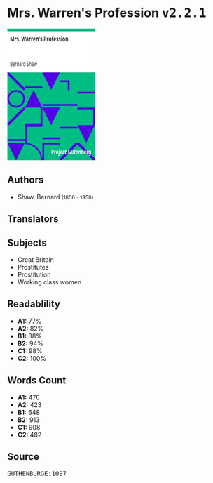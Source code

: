 # Mrs. Warren's Profession <kbd>v2.2.1</kbd>

![](./cover.medium.jpg "")

## Authors


 - Shaw, Bernard <small>(1856 - 1950)</small>

## Translators



## Subjects


 - Great Britain
 - Prostitutes
 - Prostitution
 - Working class women

## Readablility


 - **A1:** 77%
 - **A2:** 82%
 - **B1:** 88%
 - **B2:** 94%
 - **C1:** 98%
 - **C2:** 100%

## Words Count


 - **A1:** 476
 - **A2:** 423
 - **B1:** 648
 - **B2:** 913
 - **C1:** 908
 - **C2:** 482

## Source


<kbd>GUTHENBURGE:1097</kbd>
